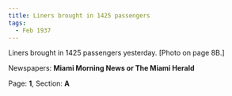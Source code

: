 ```yaml
---  
title: Liners brought in 1425 passengers  
tags:  
  - Feb 1937  
---  
```

  
Liners brought in 1425 passengers yesterday. [Photo on page 8B.]  
  
Newspapers: **Miami Morning News or The Miami Herald**  
  
Page: **1**, Section: **A** 
